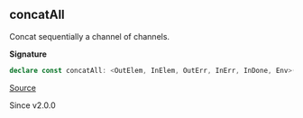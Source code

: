 ## concatAll

Concat sequentially a channel of channels.

**Signature**

```ts
declare const concatAll: <OutElem, InElem, OutErr, InErr, InDone, Env>(channels: Channel<Channel<OutElem, InElem, OutErr, InErr, any, InDone, Env>, InElem, OutErr, InErr, any, InDone, Env>) => Channel<OutElem, InElem, OutErr, InErr, any, InDone, Env>
```

[Source](https://github.com/Effect-TS/effect/tree/main/packages/effect/src/Channel.ts#L355)

Since v2.0.0
